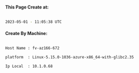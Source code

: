 
   
#### This Page Create at:

```bash

2023-05-01 - 11:05:38 UTC

```

#### Create By Machine:

```bash

Host Name : fv-az166-672

platform  : Linux-5.15.0-1036-azure-x86_64-with-glibc2.35

Ip Local  : 10.1.0.68

```

